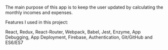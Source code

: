 The main purpose of this app is to keep the user updated by calculating the monthly incomes and expenses.


Features I used in this project:

React,
Redux,
React-Router,
Webpack,
Babel,
Jest,
Enzyme,
App Debugging,
App Deployment,
Firebase,
Authentication,
Git/GitHub and
ES6/ES7
